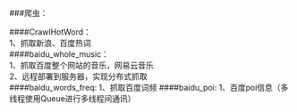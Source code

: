 ###爬虫：

####CrawlHotWord：  
1、抓取新浪、百度热词    
####baidu_whole_music：    
1、抓取百度整个网站的音乐，网易云音乐    
2、远程部署到服务器，实现分布式抓取    
####baidu_words_freq:
1、抓取百度词频
####baidu_poi:
1、百度poi信息（多线程使用Queue进行多线程间通讯）
